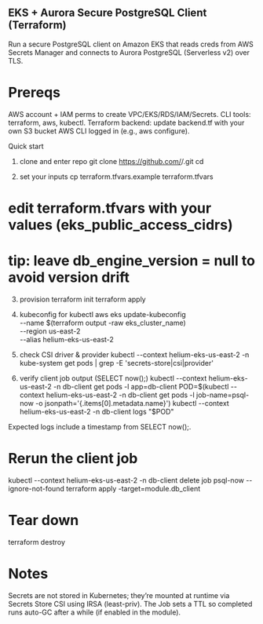 ## EKS + Aurora Secure PostgreSQL Client (Terraform)

Run a secure PostgreSQL client on Amazon EKS that reads creds from AWS Secrets Manager and connects to Aurora PostgreSQL (Serverless v2) over TLS.

# Prereqs
AWS account + IAM perms to create VPC/EKS/RDS/IAM/Secrets.
CLI tools: terraform, aws, kubectl.
Terraform backend: update backend.tf with your own S3 bucket
AWS CLI logged in (e.g., aws configure).

Quick start
1) clone and enter repo
git clone https://github.com/<you>/<repo>.git
cd <repo>

2) set your inputs
cp terraform.tfvars.example terraform.tfvars
# edit terraform.tfvars with your values (eks_public_access_cidrs)
# tip: leave db_engine_version = null to avoid version drift

3) provision
terraform init
terraform apply

4) kubeconfig for kubectl
aws eks update-kubeconfig \
  --name $(terraform output -raw eks_cluster_name) \
  --region us-east-2 \
  --alias helium-eks-us-east-2

5) check CSI driver & provider
kubectl --context helium-eks-us-east-2 -n kube-system get pods | grep -E 'secrets-store|csi|provider'

6) verify client job output (SELECT now();)
kubectl --context helium-eks-us-east-2 -n db-client get pods -l app=db-client
POD=$(kubectl --context helium-eks-us-east-2 -n db-client get pods -l job-name=psql-now -o jsonpath='{.items[0].metadata.name}')
kubectl --context helium-eks-us-east-2 -n db-client logs "$POD"

Expected logs include a timestamp from SELECT now();.

# Rerun the client job
kubectl --context helium-eks-us-east-2 -n db-client delete job psql-now --ignore-not-found
terraform apply -target=module.db_client

# Tear down
terraform destroy

# Notes
Secrets are not stored in Kubernetes; they’re mounted at runtime via Secrets Store CSI using IRSA (least-priv).
The Job sets a TTL so completed runs auto-GC after a while (if enabled in the module).